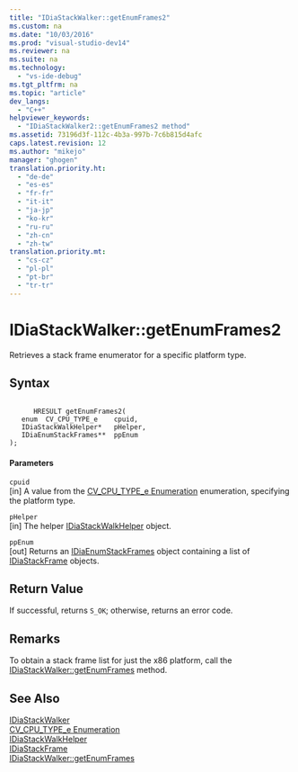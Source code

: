 ```yaml
---
title: "IDiaStackWalker::getEnumFrames2"
ms.custom: na
ms.date: "10/03/2016"
ms.prod: "visual-studio-dev14"
ms.reviewer: na
ms.suite: na
ms.technology: 
  - "vs-ide-debug"
ms.tgt_pltfrm: na
ms.topic: "article"
dev_langs: 
  - "C++"
helpviewer_keywords: 
  - "IDiaStackWalker2::getEnumFrames2 method"
ms.assetid: 73196d3f-112c-4b3a-997b-7c6b815d4afc
caps.latest.revision: 12
ms.author: "mikejo"
manager: "ghogen"
translation.priority.ht: 
  - "de-de"
  - "es-es"
  - "fr-fr"
  - "it-it"
  - "ja-jp"
  - "ko-kr"
  - "ru-ru"
  - "zh-cn"
  - "zh-tw"
translation.priority.mt: 
  - "cs-cz"
  - "pl-pl"
  - "pt-br"
  - "tr-tr"
---
```

# IDiaStackWalker::getEnumFrames2
Retrieves a stack frame enumerator for a specific platform type.  
  
## Syntax  
  
```cpp#  
  
      HRESULT getEnumFrames2(   
   enum  CV_CPU_TYPE_e    cpuid,  
   IDiaStackWalkHelper*   pHelper,  
   IDiaEnumStackFrames**  ppEnum  
);  
```  
  
#### Parameters  
 `cpuid`  
 [in] A value from the [CV_CPU_TYPE_e Enumeration](../VS_debugger/cv_cpu_type_e.md) enumeration, specifying the platform type.  
  
 `pHelper`  
 [in] The helper [IDiaStackWalkHelper](../VS_debugger/idiastackwalkhelper.md) object.  
  
 `ppEnum`  
 [out] Returns an [IDiaEnumStackFrames](../VS_debugger/idiaenumstackframes.md) object containing a list of [IDiaStackFrame](../VS_debugger/idiastackframe.md) objects.  
  
## Return Value  
 If successful, returns `S_OK`; otherwise, returns an error code.  
  
## Remarks  
 To obtain a stack frame list for just the x86 platform, call the [IDiaStackWalker::getEnumFrames](../VS_debugger/idiastackwalker--getenumframes.md) method.  
  
## See Also  
 [IDiaStackWalker](../VS_debugger/idiastackwalker.md)   
 [CV_CPU_TYPE_e Enumeration](../VS_debugger/cv_cpu_type_e.md)   
 [IDiaStackWalkHelper](../VS_debugger/idiastackwalkhelper.md)   
 [IDiaStackFrame](../VS_debugger/idiastackframe.md)   
 [IDiaStackWalker::getEnumFrames](../VS_debugger/idiastackwalker--getenumframes.md)